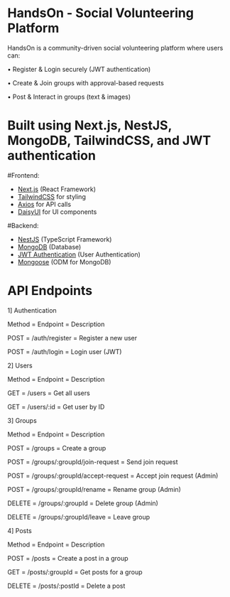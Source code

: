 # HandsOn - Social Volunteering Platform

HandsOn is a community-driven social volunteering platform where users can:

•	Register & Login securely (JWT authentication)

•	Create & Join groups with approval-based requests

•	Post & Interact in groups (text & images)

# Built using Next.js, NestJS, MongoDB, TailwindCSS, and JWT authentication



#Frontend:
- [Next.js](https://nextjs.org/) (React Framework)
- [TailwindCSS](https://tailwindcss.com/) for styling
- [Axios](https://axios-http.com/) for API calls
- [DaisyUI](https://daisyui.com/) for UI components

#Backend:
- [NestJS](https://nestjs.com/) (TypeScript Framework)
- [MongoDB](https://www.mongodb.com/) (Database)
- [JWT Authentication](https://jwt.io/) (User Authentication)
- [Mongoose](https://mongoosejs.com/) (ODM for MongoDB)

# API Endpoints
1] Authentication

Method = Endpoint = Description

POST =	/auth/register = Register a new user

POST =	/auth/login =	Login user (JWT)

2] Users

Method = Endpoint = Description

GET = /users =	Get all users

GET = /users/:id = Get user by ID

3] Groups

Method =	Endpoint =	Description

POST =	/groups =	Create a group

POST =	/groups/:groupId/join-request =	Send join request

POST =	/groups/:groupId/accept-request =	Accept join request (Admin)

POST =	/groups/:groupId/rename =	Rename group (Admin)

DELETE =	/groups/:groupId =	Delete group (Admin)

DELETE =	/groups/:groupId/leave =	Leave group

4] Posts

Method =	Endpoint =	Description

POST =	/posts =	Create a post in a group

GET =	/posts/:groupId =	Get posts for a group

DELETE =	/posts/:postId =	Delete a post

